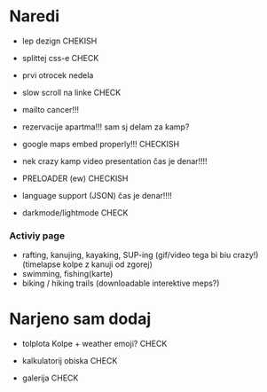 # Naredi

- lep dezign CHEKISH

- splittej css-e CHECK

- prvi otrocek nedela

- slow scroll na linke CHECK

- mailto cancer!!!

- rezervacije apartma!!! sam sj delam za kamp?

- google maps embed properly!!! CHECKISH

- nek crazy kamp video presentation čas je denar!!!!

- PRELOADER (ew) CHECKISH

- language support (JSON) čas je denar!!!!

- darkmode/lightmode CHECK

### Activiy page

- rafting, kanujing, kayaking, SUP-ing (gif/video tega bi biu crazy!) (timelapse kolpe z kanuji od zgorej)
- swimming, fishing(karte)
- biking / hiking trails (downloadable interektive meps?)

# Narjeno sam dodaj

- tolplota Kolpe + weather emoji? CHECK

- kalkulatorij obiska CHECK

- galerija CHECK
